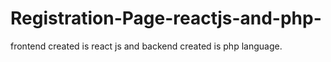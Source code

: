 # Registration-Page-reactjs-and-php-
frontend created is react js and backend created is php language.
